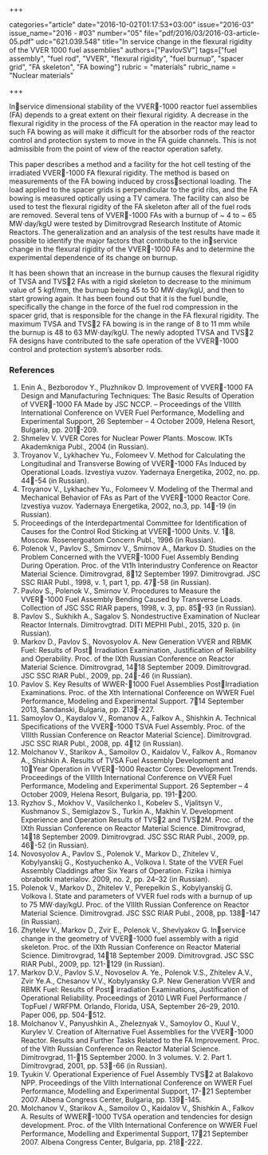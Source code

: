 +++

categories="article"
date="2016-10-02T01:17:53+03:00"
issue="2016-03"
issue_name="2016 - #03"
number="05"
file="pdf/2016/03/2016-03-article-05.pdf"
udc="621.039.548"
title="In service change in the flexural rigidity of the VVER 1000 fuel assemblies"
authors=["PavlovSV"]
tags=["fuel assembly", "fuel rod", "VVER", "flexural rigidity", "fuel burnup", "spacer grid", "FA skeleton", "FA bowing"]
rubric = "materials"
rubric_name = "Nuclear materials"

+++

Inservice dimensional stability of the VVER-1000 reactor fuel assemblies (FA) depends to a great extent on their flexural rigidity. 
A decrease in the flexural rigidity in the process of the FA operation in the reactor may lead to such FA bowing as will make it difficult for the absorber rods of the reactor control and protection system to move in the FA guide channels. 
This is not admissible from the point of view of the reactor operation safety.

This paper describes a method and a facility for the hot cell testing of the
irradiated VVER-1000 FA flexural rigidity. 
The method is based on measurements of the FA bowing induced by crosssectional loading. 
The load applied to the spacer grids is perpendicular to the grid ribs, and the FA bowing is measured optically using a TV camera. 
The facility can also be used to test the flexural rigidity of the FA skeleton after all of the fuel rods are removed. 
Several tens of VVER-1000 FAs with a burnup of ~ 4 to ~ 65 МW⋅day/kgU were tested by Dimitrovgrad Research Institute of Atomic Reactors. 
The generalization and an analysis of the test results have made it possible to identify the major factors that contribute to the inservice change in the flexural rigidity of the VVER-1000 FAs and to determine the experimental dependence of its change on burnup.

It has been shown that an increase in the burnup causes the flexural rigidity of TVSA and TVS2 FAs with a rigid skeleton to decrease to the minimum value of 5 kgf/mm, the burnup being 45 to 50 МW⋅day/kgU, and then to start growing again.
It has been found out that it is the fuel bundle, specifically the change in the force of the fuel rod compression in the spacer grid, that is responsible for the change in the FA flexural rigidity. The maximum TVSA and TVS2 FA bowing is in the range of 8 to 11 mm while the burnup is 48 to 63 МW⋅day/kgU. 
The newly adopted TVSA and TVS2 FA designs have contributed to the safe operation of the VVER-1000
control and protection system’s absorber rods.

### References

1. Enin A., Bezborodov Y., Pluzhnikov D. Improvement of VVER-1000 FA Design and Manufacturing Techniques: The Basic Results of Operation of VVER-1000 FA Made by JSC NCCP. – Proceedings of the VIIIth International Conference on VVER Fuel Performance, Modelling and Experimental Support, 26 September – 4 October 2009, Helena Resort, Bulgaria, pр. 201-209.
2. Shmelev V. VVER Cores for Nuclear Power Plants. Moscow. IKTs Akademkniga Publ., 2004 (in Russian).
3. Troyanov V., Lykhachev Yu., Folomeev V. Method for Calculating the Longitudinal and Transverse Bowing of VVER-1000 FAs Induced by Operational Loads. Izvestiya vuzov. Yadernaya Energetika, 2002, no. pp. 44-54 (in Russian).
4. Troyanov V., Lykhachev Yu., Folomeev V. Modeling of the Thermal and Mechanical Behavior of FAs as Part of the VVER-1000 Reactor Core. Izvestiya vuzov. Yadernaya Energetika, 2002, no.3, pp. 14-19 (in Russian).
5. Proceedings of the Interdepartmental Committee for Identification of Causes for the Control Rod Sticking at VVER-1000 Units. V. 18. Moscow. Rosenergoatom Concern Publ., 1996 (in Russian).
6. Polenok V., Pavlov S., Smirnov V., Smirnov A., Markov D. Studies on the Problem Concerned
with the VVER-1000 Fuel Assembly Bending During Operation. Proc. of the Vt1h Interindustry Conference on Reactor Material Science. Dimitrovgrad, 812 September 1997. Dimitrovgrad. JSC SSC RIAR Publ., 1998, v. 1, part 1, pp. 47-58 (in Russian).
7. Pavlov S., Polenok V., Smirnov V. Procedures to Measure the VVER-1000 Fuel Assembly Bending Caused by Transverse Loads. Collection of JSC SSC RIAR papers, 1998, v. 3, pp. 85-93 (in Russian).
8. Pavlov S., Sukhikh А., Sagalov S. Nondestructive Examination of Nuclear Reactor Internals. Dimitrovgtrad. DITI MEPHI Publ., 2015, 320 p. (in Russian).
9. Markov D., Pavlov S., Novosyolov A. New Generation VVER and RBMK Fuel: Results of Post Irradiation Examination, Justification of Reliability and Operability. Proc. of the IXth Russian Conference on Reactor Material Science. Dimitrovgrad, 1418 September 2009. Dimitrovgrad. JSC SSC RIAR Publ., 2009, pp. 24-46 (in Russian).
10. Pavlov S. Key Results of WWER-1000 Fuel Assemblies PostIrradiation Examinations. Proc. of the Xth International Conference on WWER Fuel Performance, Modeling and Experimental Support. 714 September 2013, Sandanski, Bulgaria, pp. 213-227.
11. Samoylov О., Kaydalov V., Romanov А., Falkov А., Shishkin А. Technical Specifications of the VVER-1000 TSVA Fuel Assembly. Proc. of the VIIIth Russian Conference on Reactor Material Science]. Dimitrovgrad. JSC SSC RIAR Publ., 2008, pp. 412 (in Russian).
12. Molchanov V., Starikov A., Samoilov O., Kaidalov V., Falkov A., Romanov A., Shishkin A. Results of TVSA Fuel Assembly Development and 10Year Operation in VVER-1000 Reactor Cores: Development Trends. Proceedings of the VIIIth International Conference on VVER Fuel Performance, Modeling and Experimental Support. 26 September – 4 October 2009, Helena Resort, Bulgaria, pp. 191-200.
13. Ryzhov S., Mokhov V., Vasilchenko I., Kobelev S., Vjalitsyn V., Kushmanov S., Semiglazov S., Turkin A., Makhin V. Development Experience and Operation Results of TVS2 and TVS2M. Proc. of the IXth Russian Conference on Reactor Material Science. Dimitrovgrad, 1418 September 2009. Dimitrovgrad. JSC SSC RIAR Publ., 2009, pp. 46-52 (in Russian).
14. Novosyolov A., Pavlov S., Polenok V., Markov D., Zhitelev V., Kobylyanskij G., Kostyuchenko A., Volkova I. State of the VVER Fuel Assembly Claddings after Six Years of Operation. Fizika i himiya obrabotki materialov. 2009, no. 2, pp. 24–32 (in Russian).
15. Polenok V., Markov D., Zhitelev V., Perepelkin S., Kobylyanskij G. Volkova I. State and parameters of VVER fuel rods with a burnup of up to 75 MW⋅day/kgU. Proc. of the VIIIth Russian Conference on Reactor Material Science. Dimitrovgrad. JSC SSC RIAR Publ., 2008, pp. 138-147 (in Russian).
16. Zhytelev V., Markov D., Zvir Е., Polenok V., Shevlyakov G. Inservice change in the geometry of VVER-1000 fuel assembly with a rigid skeleton. Proc. of the IXth Russian Conference on Reactor Material Science. Dimitrovgrad, 1418 September 2009. Dimitrovgrad. JSC SSC RIAR Publ., 2009, pp. 121-129 (in Russian).
17. Markov D.V., Pavlov S.V., Novoselov A. Ye., Polenok V.S., Zhitelev A.V., Zvir Ye.A., Chesanov V.V., Kobylyansky G.P. New Generation VVER and RBMK Fuel: Results of Post irradiation Examinations, Justification of Operational Reliability. Proceedings of 2010 LWR Fuel Performance / TopFuel / WRFPM. Orlando, Florida, USA, September 26–29, 2010. Paper 006, pp. 504-512.
18. Molchanov V., Panyushkin А., Zheleznyak V., Samoylov О., Kuul V., Kurylev V. Creation of Alternative Fuel Assemblies for the VVER-1000 Reactor. Results and Further Tasks Related to the FA Improvement. Proc. of the VIth Russian Conference on Reactor Material Science. Dimitrovgrad, 11-15 September 2000. In 3 volumes. V. 2. Part 1. Dimitrovgrad, 2001, pp. 53-66 (in Russian).
19. Tyukin V. Operational Experience of Fuel Assembly TVS2 at Balakovo NPP. Proceedings of the VIIth International Conference on WWER Fuel Performance, Modelling and Experimental Support, 17-21 September 2007. Albena Congress Center, Bulgaria, pp. 139-145.
20. Molchanov V., Starikov A., Samoilov O., Kaidalov V., Shishkin A., Falkov A. Results of WWER-1000 TVSA operation and tendencies for design development. Proc. of the VIIth International Conference on WWER Fuel Performance, Modelling and Experimental Support, 1721 September 2007. Albena Congress Center, Bulgaria, pp. 218-222.